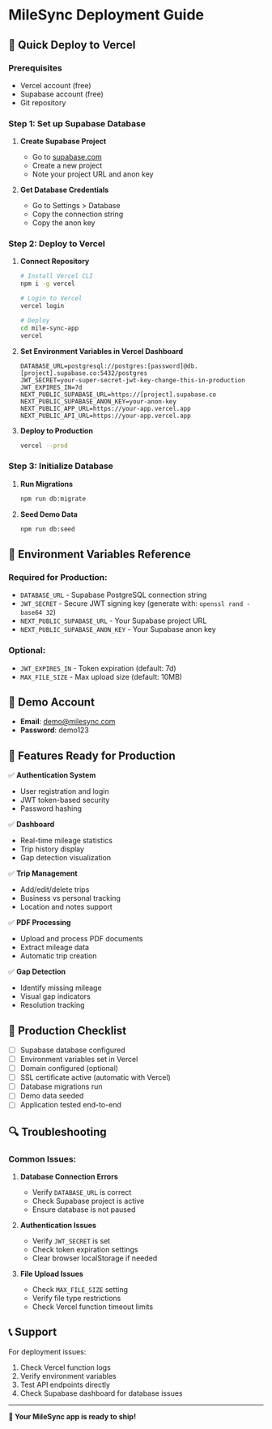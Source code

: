 # MileSync Deployment Guide

## 🚀 Quick Deploy to Vercel

### Prerequisites
- Vercel account (free)
- Supabase account (free)
- Git repository

### Step 1: Set up Supabase Database

1. **Create Supabase Project**
   - Go to [supabase.com](https://supabase.com)
   - Create a new project
   - Note your project URL and anon key

2. **Get Database Credentials**
   - Go to Settings > Database
   - Copy the connection string
   - Copy the anon key

### Step 2: Deploy to Vercel

1. **Connect Repository**
   ```bash
   # Install Vercel CLI
   npm i -g vercel
   
   # Login to Vercel
   vercel login
   
   # Deploy
   cd mile-sync-app
   vercel
   ```

2. **Set Environment Variables in Vercel Dashboard**
   ```
   DATABASE_URL=postgresql://postgres:[password]@db.[project].supabase.co:5432/postgres
   JWT_SECRET=your-super-secret-jwt-key-change-this-in-production
   JWT_EXPIRES_IN=7d
   NEXT_PUBLIC_SUPABASE_URL=https://[project].supabase.co
   NEXT_PUBLIC_SUPABASE_ANON_KEY=your-anon-key
   NEXT_PUBLIC_APP_URL=https://your-app.vercel.app
   NEXT_PUBLIC_API_URL=https://your-app.vercel.app
   ```

3. **Deploy to Production**
   ```bash
   vercel --prod
   ```

### Step 3: Initialize Database

1. **Run Migrations**
   ```bash
   npm run db:migrate
   ```

2. **Seed Demo Data**
   ```bash
   npm run db:seed
   ```

## 🔧 Environment Variables Reference

### Required for Production:
- `DATABASE_URL` - Supabase PostgreSQL connection string
- `JWT_SECRET` - Secure JWT signing key (generate with: `openssl rand -base64 32`)
- `NEXT_PUBLIC_SUPABASE_URL` - Your Supabase project URL
- `NEXT_PUBLIC_SUPABASE_ANON_KEY` - Your Supabase anon key

### Optional:
- `JWT_EXPIRES_IN` - Token expiration (default: 7d)
- `MAX_FILE_SIZE` - Max upload size (default: 10MB)

## 🎯 Demo Account
- **Email**: demo@milesync.com
- **Password**: demo123

## 📱 Features Ready for Production

✅ **Authentication System**
- User registration and login
- JWT token-based security
- Password hashing

✅ **Dashboard**
- Real-time mileage statistics
- Trip history display
- Gap detection visualization

✅ **Trip Management**
- Add/edit/delete trips
- Business vs personal tracking
- Location and notes support

✅ **PDF Processing**
- Upload and process PDF documents
- Extract mileage data
- Automatic trip creation

✅ **Gap Detection**
- Identify missing mileage
- Visual gap indicators
- Resolution tracking

## 🚀 Production Checklist

- [ ] Supabase database configured
- [ ] Environment variables set in Vercel
- [ ] Domain configured (optional)
- [ ] SSL certificate active (automatic with Vercel)
- [ ] Database migrations run
- [ ] Demo data seeded
- [ ] Application tested end-to-end

## 🔍 Troubleshooting

### Common Issues:

1. **Database Connection Errors**
   - Verify `DATABASE_URL` is correct
   - Check Supabase project is active
   - Ensure database is not paused

2. **Authentication Issues**
   - Verify `JWT_SECRET` is set
   - Check token expiration settings
   - Clear browser localStorage if needed

3. **File Upload Issues**
   - Check `MAX_FILE_SIZE` setting
   - Verify file type restrictions
   - Check Vercel function timeout limits

## 📞 Support

For deployment issues:
1. Check Vercel function logs
2. Verify environment variables
3. Test API endpoints directly
4. Check Supabase dashboard for database issues

---

**🎉 Your MileSync app is ready to ship!**
